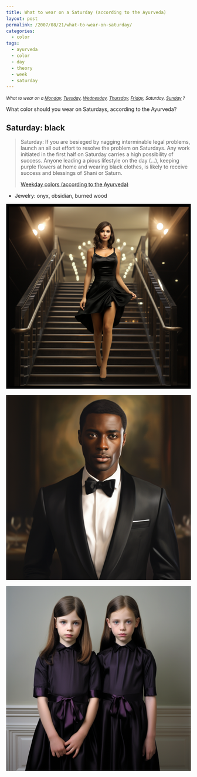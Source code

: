 ```yaml
---
title: What to wear on a Saturday (according to the Ayurveda)
layout: post
permalink: /2007/08/21/what-to-wear-on-saturday/
categories:
  - color
tags:
  - ayurveda
  - color
  - day
  - theory
  - week
  - saturday
---
```


<small>_What to wear on a
[Monday](/2007/08/21/what-to-wear-on-monday/),
[Tuesday](/2007/08/21/what-to-wear-on-tuesday/),
[Wednesday](/2007/08/21/what-to-wear-on-wednesday/),
[Thursday](/2007/08/21/what-to-wear-on-thursday/),
[Friday](/2007/08/21/what-to-wear-on-friday/),
Saturday,
[Sunday](/2007/08/21/what-to-wear-on-sunday/)
?_</small>

What color should you wear on Saturdays, according to the Ayurveda?

## Saturday: black

> Saturday: If you are besieged by nagging interminable legal problems, launch an all out effort to resolve the problem on Saturdays. Any work initiated in the first half on Saturday carries a high possibility of success. Anyone leading a pious lifestyle on the day (...), keeping purple flowers at home and wearing black clothes, is likely to receive success and blessings of Shani or Saturn.
> 
> [Weekday colors (according to the Ayurveda)](/2007/08/21/weekday-colours-ayurveda/)

* Jewelry: onyx, obsidian, burned wood

![woman wearing black dress](/wp-content/uploads/2007/08/pforret_woman_in_little_black_dress_going_out_evening_dress_gla_3dfd359b-4caf-497c-aba6-84d312aea70f.png)

![man wearing black suit](/wp-content/uploads/2007/08/pforret_man_in_black_tuxedo_handsome_black_man_opera_night_phot_d6f33944-b761-45f3-baa7-4ffc6692efb4.png)

![kid dressed in black](/wp-content/uploads/2007/08/pforret_twin_girls_in_black_dress_with_purple_ribbon_stanly_kub_7ce80dfe-97dc-43e7-9d9c-fc11d5d3ebd0.png)